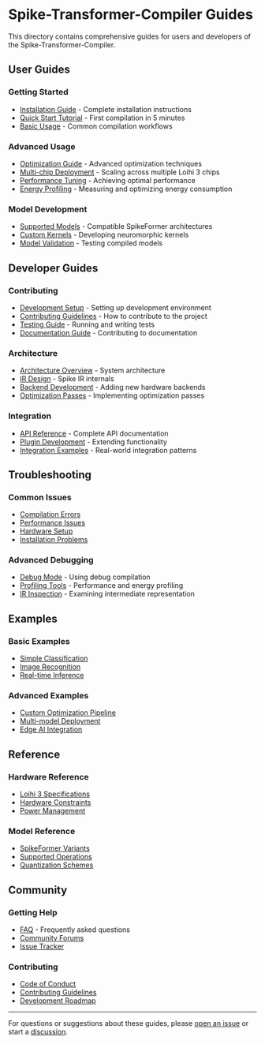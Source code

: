 # Spike-Transformer-Compiler Guides

This directory contains comprehensive guides for users and developers of the Spike-Transformer-Compiler.

## User Guides

### Getting Started
- [Installation Guide](./installation.md) - Complete installation instructions
- [Quick Start Tutorial](./quickstart.md) - First compilation in 5 minutes
- [Basic Usage](./basic-usage.md) - Common compilation workflows

### Advanced Usage
- [Optimization Guide](./optimization.md) - Advanced optimization techniques
- [Multi-chip Deployment](./multi-chip.md) - Scaling across multiple Loihi 3 chips
- [Performance Tuning](./performance-tuning.md) - Achieving optimal performance
- [Energy Profiling](./energy-profiling.md) - Measuring and optimizing energy consumption

### Model Development
- [Supported Models](./supported-models.md) - Compatible SpikeFormer architectures
- [Custom Kernels](./custom-kernels.md) - Developing neuromorphic kernels
- [Model Validation](./model-validation.md) - Testing compiled models

## Developer Guides

### Contributing
- [Development Setup](./development-setup.md) - Setting up development environment
- [Contributing Guidelines](../CONTRIBUTING.md) - How to contribute to the project
- [Testing Guide](./testing.md) - Running and writing tests
- [Documentation Guide](./documentation.md) - Contributing to documentation

### Architecture
- [Architecture Overview](../ARCHITECTURE.md) - System architecture
- [IR Design](./ir-design.md) - Spike IR internals
- [Backend Development](./backend-development.md) - Adding new hardware backends
- [Optimization Passes](./optimization-passes.md) - Implementing optimization passes

### Integration
- [API Reference](./api-reference.md) - Complete API documentation
- [Plugin Development](./plugin-development.md) - Extending functionality
- [Integration Examples](./integration-examples.md) - Real-world integration patterns

## Troubleshooting

### Common Issues
- [Compilation Errors](./troubleshooting/compilation-errors.md)
- [Performance Issues](./troubleshooting/performance-issues.md)
- [Hardware Setup](./troubleshooting/hardware-setup.md)
- [Installation Problems](./troubleshooting/installation.md)

### Advanced Debugging
- [Debug Mode](./debugging/debug-mode.md) - Using debug compilation
- [Profiling Tools](./debugging/profiling.md) - Performance and energy profiling
- [IR Inspection](./debugging/ir-inspection.md) - Examining intermediate representation

## Examples

### Basic Examples
- [Simple Classification](../examples/simple-classification.md)
- [Image Recognition](../examples/image-recognition.md)
- [Real-time Inference](../examples/realtime-inference.md)

### Advanced Examples
- [Custom Optimization Pipeline](../examples/custom-optimization.md)
- [Multi-model Deployment](../examples/multi-model.md)
- [Edge AI Integration](../examples/edge-ai.md)

## Reference

### Hardware Reference
- [Loihi 3 Specifications](./reference/loihi3-specs.md)
- [Hardware Constraints](./reference/hardware-constraints.md)
- [Power Management](./reference/power-management.md)

### Model Reference
- [SpikeFormer Variants](./reference/spikeformer-variants.md)
- [Supported Operations](./reference/supported-operations.md)
- [Quantization Schemes](./reference/quantization.md)

## Community

### Getting Help
- [FAQ](./faq.md) - Frequently asked questions
- [Community Forums](https://github.com/danieleschmidt/spike-transformer-compiler/discussions)
- [Issue Tracker](https://github.com/danieleschmidt/spike-transformer-compiler/issues)

### Contributing
- [Code of Conduct](../CODE_OF_CONDUCT.md)
- [Contributing Guidelines](../CONTRIBUTING.md)
- [Development Roadmap](../docs/ROADMAP.md)

---

For questions or suggestions about these guides, please [open an issue](https://github.com/danieleschmidt/spike-transformer-compiler/issues) or start a [discussion](https://github.com/danieleschmidt/spike-transformer-compiler/discussions).